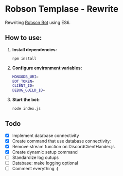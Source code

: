 # Robson Templase - Rewrite

Rewriting [Robson Bot](https://github.com/0LostConnection/Robson-Bot) using ES6.

## How to use:

1. **Install dependencies:**
    ```bash
    npm install
    ``````
2. **Configure environment variables:**
    ```bash
    MONGODB_URI=
    BOT_TOKEN=
    CLIENT_ID=
    DEBUG_GUILD_ID=
    ```
3. **Start the bot:**
    ```bash
    node index.js
    ```

## Todo
- [x] Implement database connectivity
- [x] Create command that use database connectivity:
- [x] Remove stream function on DiscordClientHander.js
- [x] Create dynamic setup command
- [ ] Standardize log outups
- [ ] Database: make logging optional
- [ ] Comment everything :)